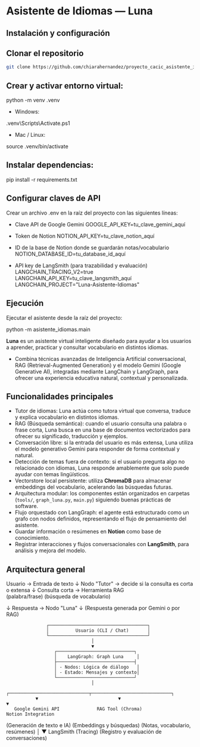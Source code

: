 # Asistente de Idiomas — Luna
##  Instalación y configuración

##  Clonar el repositorio

```bash
git clone https://github.com/chiarahernandez/proyecto_cacic_asistente_idiomas 
```

## Crear y activar entorno virtual:
python -m venv .venv

- Windows:

.venv\Scripts\Activate.ps1


- Mac / Linux:

source .venv/bin/activate

## Instalar dependencias:
pip install -r requirements.txt


## Configurar claves de API

Crear un archivo .env en la raíz del proyecto con las siguientes líneas:

- Clave API de Google Gemini
GOOGLE_API_KEY=tu_clave_gemini_aquí

- Token de Notion
NOTION_API_KEY=tu_clave_notion_aquí

- ID de la base de Notion donde se guardarán notas/vocabulario
NOTION_DATABASE_ID=tu_database_id_aquí

- API key de LangSmith (para trazabilidad y evaluación)
LANGCHAIN_TRACING_V2=true
LANGCHAIN_API_KEY=tu_clave_langsmith_aquí
LANGCHAIN_PROJECT="Luna-Asistente-Idiomas"


## Ejecución

Ejecutar el asistente desde la raíz del proyecto:

python -m asistente_idiomas.main


**Luna** es un asistente virtual inteligente diseñado para ayudar a los usuarios a aprender, practicar y consultar vocabulario en distintos idiomas.  
- Combina técnicas avanzadas de Inteligencia Artificial conversacional, RAG (Retrieval-Augmented Generation) y el modelo Gemini (Google Generative AI), integradas mediante LangChain y LangGraph, para ofrecer una experiencia educativa natural, contextual y personalizada.


## Funcionalidades principales

- Tutor de idiomas: Luna actúa como tutora virtual que conversa, traduce y explica vocabulario en distintos idiomas.
- RAG (Búsqueda semántica): cuando el usuario consulta una palabra o frase corta, Luna busca en una base de documentos vectorizados para ofrecer su significado, traducción y ejemplos.
- Conversación libre: si la entrada del usuario es más extensa, Luna utiliza el modelo generativo Gemini para responder de forma contextual y natural.
- Detección de temas fuera de contexto: si el usuario pregunta algo no relacionado con idiomas, Luna responde amablemente que solo puede ayudar con temas lingüísticos.
- Vectorstore local persistente: utiliza **ChromaDB** para almacenar embeddings del vocabulario, acelerando las búsquedas futuras.
- Arquitectura modular: los componentes están organizados en carpetas (`tools/`, `graph_luna.py`, `main.py`) siguiendo buenas prácticas de software.
- Flujo orquestado con LangGraph: el agente está estructurado como un grafo con nodos definidos, representando el flujo de pensamiento del asistente.
- Guardar información o resúmenes en **Notion** como base de conocimiento.
- Registrar interacciones y flujos conversacionales con **LangSmith**, para análisis y mejora del modelo.


##  Arquitectura general

Usuario → Entrada de texto
↓
Nodo "Tutor" → decide si la consulta es corta o extensa
↓
Consulta corta →  Herramienta RAG  
(palabra/frase)  (búsqueda de vocabulario)

↓
Respuesta → Nodo "Luna"
↓
(Respuesta generada por Gemini o por RAG)

                   ┌─────────────────────────────────────┐
                   │          Usuario (CLI / Chat)       │
                   └─────────────────────────────────────┘
                                    │
                                    ▼
                      ┌─────────────────────────────┐
                      │    LangGraph: Graph Luna     │
                      ├─────────────────────────────┤
                      │ - Nodos: Lógica de diálogo   │
                      │ - Estado: Mensajes y contexto│
                      └─────────────────────────────┘
                                    │
               ┌──────────────────────────────┬──────────────────────────────┐
               ▼                              ▼                              ▼
       Google Gemini API              RAG Tool (Chroma)              Notion Integration
   (Generación de texto e IA)     (Embeddings y búsquedas)     (Notas, vocabulario, resúmenes)
                                    │
                                    ▼
                            LangSmith (Tracing)
                  (Registro y evaluación de conversaciones)


